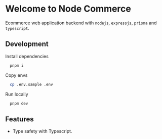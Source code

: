 # Welcome to Node Commerce

Ecommerce web application backend with `nodejs`, `expressjs`, `prisma` and `typescript`.

## Development

Install dependencies

```bash
  pnpm i
```

Copy envs

```bash
  cp .env.sample .env
```

Run locally

```bash
  pnpm dev
```

## Features

- Type safety with Typescript.

